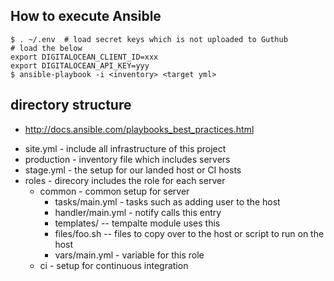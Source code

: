 ## How to execute Ansible 

    $ . ~/.env  # load secret keys which is not uploaded to Guthub
    # load the below
    export DIGITALOCEAN_CLIENT_ID=xxx
    export DIGITALOCEAN_API_KEY=yyy
    $ ansible-playbook -i <inventory> <target yml>


## directory structure

- http://docs.ansible.com/playbooks_best_practices.html

* site.yml - include all infrastructure of this project
* production - inventory file which includes servers
* stage.yml - the setup for our landed host or CI hosts 
* roles - direcory includes the role for each server
  * common - common setup for server
    * tasks/main.yml - tasks such as adding user to the host 
    * handler/main.yml - notify calls this entry
    * templates/ -- tempalte module uses this
    * files/foo.sh -- files to copy over to the host or script to run on the host
    * vars/main.yml - variable for this role
  * ci - setup for continuous integration
